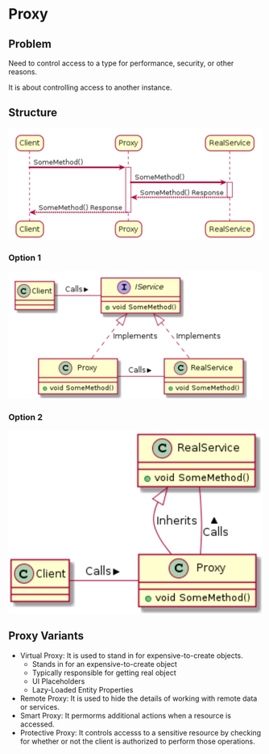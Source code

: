 # Proxy

## Problem

Need to control access to a type for performance, security, or other reasons.

It is about controlling access to another instance.

## Structure

![uml structure 1](/Structural/Proxy/assets/uml.png)

### Option 1

![uml structure 2](/Structural/Proxy/assets/structure.png)

### Option 2

![uml structure 2](/Structural/Proxy/assets/structure2.png)

## Proxy Variants
- Virtual Proxy: It is used to stand in for expensive-to-create objects.
  - Stands in for an expensive-to-create object
  - Typically responsible for getting real object
  - UI Placeholders
  - Lazy-Loaded Entity Properties
- Remote Proxy: It is used to hide the details of working with remote data or services.
- Smart Proxy: It permorms additional actions when a resource is accessed.
- Protective Proxy: It controls accesss to a sensitive resource by checking for whether or not the client is authorized to perform those operations.